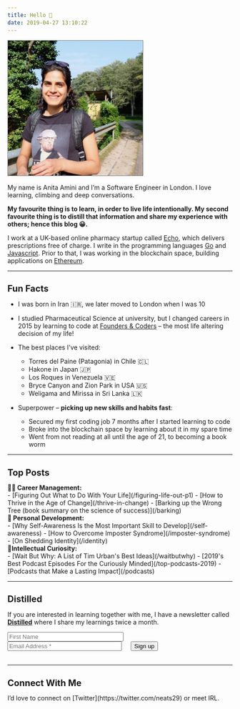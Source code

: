 ```yaml
---
title: Hello 👋
date: 2019-04-27 13:10:22
---
```


<img src="./index/me.jpg" 
    style="width: 60%;
    border: 1px solid grey;"
    alt="Anita Amini">
</img>

My name is Anita Amini and I’m a Software Engineer in London. I love learning, climbing and deep conversations.

__My favourite thing is to learn, in order to live life intentionally. My second favourite thing is to distill that information and share my experience with others; hence this blog 😀.__

<!-- __I am also especially fascinated by individuals who architect original life paths.__ -->

I work at a UK-based online pharmacy startup called [Echo](https://echo.co.uk/), which delivers prescriptions free of charge. I write in the programming languages [Go](https://golang.org/) and [Javascript](https://www.javascript.com/). Prior to that, I was working in the blockchain space, building applications on [Ethereum](https://www.ethereum.org/).

<!-- It's helpful for anyone; from those who would otherwise rely on a carer to collect their prescriptions, to millennials who are too used to getting everything delivered 😁. -->

<!-- At Echo, I write in the programming languages [Go](https://golang.org/) and [Javascript](https://www.javascript.com/). Prior to that, I was working in the blockchain space, building applications on the [Ethereum](https://www.ethereum.org/) blockchain. -->

<!-- I was born in Iran, but my family and I moved to London when I was 10. I ended up studying Pharmaceutical Science at University, because as any Asian kid knows, there is an expectation to study medicine or a branch of it. When I graduated, I started working in clinical trials but I didn't see a future in it. I finally started learning to code in my free time, which led to attending the [Founders & Coders](https://www.foundersandcoders.com/) bootcamp, radically changing my life. Now my dad wants to know how to learn to code! 

Learning to code has shown me how life-changing access to the right information can be. Above all, the thing that brings me the most joy, is the __*experience of learning*__. What I love doing, is to take what I learn and distill it down to the fundamentals so that others can gain an understanding in a fraction of the time. This is why Information Distillery was born. -->
---

<h1 style="font-size: 1.4em;">Fun Facts</h1>

- I was born in Iran 🇮🇷, we later moved to London when I was 10 

- I studied Pharmaceutical Science at university, but I changed careers in 2015 by learning to code at [Founders & Coders](https://www.foundersandcoders.com/) – the most life altering decision of my life!

<!-- - My favourite thinkers are:
  - [Naval](https://twitter.com/Naval), 
  - [Sam Harris](https://twitter.com/SamHarrisOrg), 
  - [Yuval Noah Harari](https://twitter.com/harari_yuval), 
  - [Tim Urban](https://twitter.com/waitbutwhy) and 
  - [Tim Ferriss](https://twitter.com/tferriss). -->
- The best places I've visited: 
  - Torres del Paine (Patagonia) in Chile 🇨🇱
  - Hakone in Japan 🇯🇵
  - Los Roques in Venezuela 🇻🇪
  - Bryce Canyon and Zion Park in USA 🇺🇸
  - Weligama and Mirissa in Sri Lanka 🇱🇰


- Superpower – __picking up new skills and habits fast__:
  - Secured my first coding job 7 months after I started learning to code
  - Broke into the blockchain space by learning about it in my spare time
  - Went from not reading at all until the age of 21, to becoming a book worm

---

<h1 style="font-size: 1.4em;">Top Posts</h1>

<p style="display: block; margin:0; font-weight:bold;">👩‍💻 Career Management:</p>
- [Figuring Out What to Do With Your Life](/figuring-life-out-p1)
- [How to Thrive in the Age of Change](/thrive-in-change)
- [Barking up the Wrong Tree (book summary on the science of success)](/barking)

<p style="display: block; margin:0; font-weight:bold;">💪 Personal Development:</p>
- [Why Self-Awareness Is the Most Important Skill to Develop](/self-awareness)
- [How to Overcome Imposter Syndrome](/imposter-syndrome)
- [On Shedding Identity](/identity)

<p style="display: block; margin:0; font-weight:bold;">🧠Intellectual Curiosity:</p>
- [Wait But Why: A List of Tim Urban's Best Ideas](/waitbutwhy)
- [2019's Best Podcast Episodes For the Curiously Minded](/top-podcasts-2019)
- [Podcasts that Make a Lasting Impact](/podcasts)

</br>

---

<h1 style="font-size: 1.4em;">Distilled</h1>

If you are interested in learning together with me, I have a newsletter called [__Distilled__](/subscribe) where I share my learnings twice a month.

 <!-- Mailchimp Signup Form -->
 <div>
    <form action="https://infodistillery.us20.list-manage.com/subscribe/post?u=23c86deb696792ce7c4cfac07&amp;id=7378bd40fd" method="post" id="mc-embedded-subscribe-form" name="mc-embedded-subscribe-form" class="validate" target="_blank" novalidate>
      <div id="mc_embed_signup_scroll">
          <div>
              <input type="text" style="width: 50%;" name="FNAME" class="" id="mce-FNAME" placeholder="First Name">
              <div style="display: flex;">
                <input type="email" style="width: 50%;" name="EMAIL" class="email" id="mce-EMAIL" placeholder="Email Address *" required>
                <div style="width: 50%;">
                  <!-- real people should not fill this in and expect good things - do not remove this or risk form bot signups-->
                  <div style="position: absolute; left: -5000px;" aria-hidden="true"><input type="text" name="b_23c86deb696792ce7c4cfac07_7378bd40fd" tabindex="-1" value=""></div>
                  <div class="clear"><input type="submit" value="Sign up" style="margin-left: 20px;" name="subscribe" id="mc-embedded-subscribe" class="button"></div>
                </div>
              </div>
              </br>
              <div id="mce-responses" class="clear" style="font-style: italic;">
                <div class="response" id="mce-error-response" style="display:none"></div>
                <div class="response" id="mce-success-response" style="display:none"></div>
              </div>
          </div>
          </div>
    </form>
    <script type='text/javascript' src='//s3.amazonaws.com/downloads.mailchimp.com/js/mc-validate.js'></script><script type='text/javascript'>(function($) {window.fnames = new Array(); window.ftypes = new Array();fnames[0]='EMAIL';ftypes[0]='email';fnames[1]='FNAME';ftypes[1]='text';fnames[2]='LNAME';ftypes[2]='text';}(jQuery));var $mcj = jQuery.noConflict(true);</script>
 </div>

<!--End mc_embed_signup-->
---


<h1 style="font-size: 1.4em;">Connect With Me</h1> I’d love to connect on [Twitter](https://twitter.com/neats29) or meet IRL.